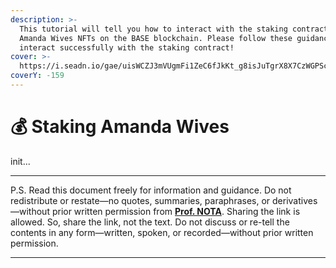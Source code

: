```yaml
---
description: >-
  This tutorial will tell you how to interact with the staking contract of
  Amanda Wives NFTs on the BASE blockchain. Please follow these guidances to
  interact successfully with the staking contract!
cover: >-
  https://i.seadn.io/gae/uisWCZJ3mVUgmFi1ZeC6fJkKt_g8isJuTgrX8X7CzWGPSc6t0LK5T0KRORodncNAUk51z_sDjS2E6wqjeoMFjnavu34bLzlHHKRCLwg?auto=format&dpr=1&w=1920
coverY: -159
---
```


# 💰 Staking Amanda Wives

init...

***

P.S. Read this document freely for information and guidance. Do not redistribute or restate—no quotes, summaries, paraphrases, or derivatives—without prior written permission from [**Prof. NOTA**](https://nota.endhonesa.com/). Sharing the link is allowed. So, share the link, not the text. Do not discuss or re-tell the contents in any form—written, spoken, or recorded—without prior written permission.

***
